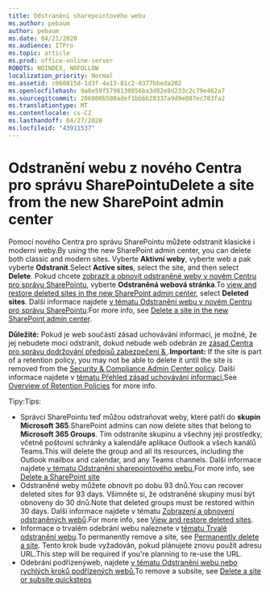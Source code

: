 ```yaml
---
title: Odstranění sharepointového webu
ms.author: pebaum
author: pebaum
ms.date: 04/21/2020
ms.audience: ITPro
ms.topic: article
ms.prod: office-online-server
ROBOTS: NOINDEX, NOFOLLOW
localization_priority: Normal
ms.assetid: c060815d-1d3f-4a13-81c2-0377bbeda202
ms.openlocfilehash: 9a6e59f5798130856ba3d82e8d233c2c79e462a7
ms.sourcegitcommit: 286000b588adef1bbbb28337a9d9e087ec783fa2
ms.translationtype: MT
ms.contentlocale: cs-CZ
ms.lasthandoff: 04/27/2020
ms.locfileid: "43911537"
---
```

# <a name="delete-a-site-from-the-new-sharepoint-admin-center"></a><span data-ttu-id="7dd08-102">Odstranění webu z nového Centra pro správu SharePointu</span><span class="sxs-lookup"><span data-stu-id="7dd08-102">Delete a site from the new SharePoint admin center</span></span>

<span data-ttu-id="7dd08-103">Pomocí nového Centra pro správu SharePointu můžete odstranit klasické i moderní weby.</span><span class="sxs-lookup"><span data-stu-id="7dd08-103">By using the new SharePoint admin center, you can delete both classic and modern sites.</span></span> <span data-ttu-id="7dd08-104">Vyberte **Aktivní weby**, vyberte web a pak vyberte **Odstranit**.</span><span class="sxs-lookup"><span data-stu-id="7dd08-104">Select **Active sites**, select the site, and then select **Delete**.</span></span> <span data-ttu-id="7dd08-105">Pokud chcete [zobrazit a obnovit odstraněné weby v novém Centru pro správu SharePointu](https://docs.microsoft.com/sharepoint/view-and-restore-deleted-sites-in-new-admin-center), vyberte **Odstraněná webová stránka**.</span><span class="sxs-lookup"><span data-stu-id="7dd08-105">To [view and restore deleted sites in the new SharePoint admin center](https://docs.microsoft.com/sharepoint/view-and-restore-deleted-sites-in-new-admin-center), select **Deleted sites**.</span></span> <span data-ttu-id="7dd08-106">Další informace najdete [v tématu Odstranění webu v novém Centru pro správu SharePointu](https://docs.microsoft.com/sharepoint/delete-site-collection#delete-a-site-in-the-new-sharepoint-admin-center).</span><span class="sxs-lookup"><span data-stu-id="7dd08-106">For more info, see [Delete a site in the new SharePoint admin center](https://docs.microsoft.com/sharepoint/delete-site-collection#delete-a-site-in-the-new-sharepoint-admin-center).</span></span>

<span data-ttu-id="7dd08-107">**Důležité:** Pokud je web součástí zásad uchovávání informací, je možné, že jej nebudete moci odstranit, dokud nebude web odebrán ze [zásad Centra pro správu dodržování předpisů zabezpečení &amp; ](https://protection.office.com/?rfr=AdminCenter#/homepage).</span><span class="sxs-lookup"><span data-stu-id="7dd08-107">**Important:** If the site is part of a retention policy, you may not be able to delete it until the site is removed from the [Security &amp; Compliance Admin Center policy](https://protection.office.com/?rfr=AdminCenter#/homepage).</span></span> <span data-ttu-id="7dd08-108">Další informace najdete v [tématu Přehled zásad uchovávání informací.](https://docs.microsoft.com/office365/securitycompliance/retention-policies#content-in-onedrive-accounts-and-sharepoint-sites)</span><span class="sxs-lookup"><span data-stu-id="7dd08-108">See [Overview of Retention Policies](https://docs.microsoft.com/office365/securitycompliance/retention-policies#content-in-onedrive-accounts-and-sharepoint-sites) for more info.</span></span> 

<span data-ttu-id="7dd08-109">Tipy:</span><span class="sxs-lookup"><span data-stu-id="7dd08-109">Tips:</span></span>
- <span data-ttu-id="7dd08-110">Správci SharePointu teď můžou odstraňovat weby, které patří do **skupin Microsoft 365**.</span><span class="sxs-lookup"><span data-stu-id="7dd08-110">SharePoint admins can now delete sites that belong to **Microsoft 365 Groups**.</span></span> <span data-ttu-id="7dd08-111">Tím odstraníte skupinu a všechny její prostředky, včetně poštovní schránky a kalendáře aplikace Outlook a všech kanálů Teams.</span><span class="sxs-lookup"><span data-stu-id="7dd08-111">This will delete the group and all its resources, including the Outlook mailbox and calendar, and any Teams channels.</span></span> <span data-ttu-id="7dd08-112">Další informace najdete [v tématu Odstranění sharepointového webu.](https://docs.microsoft.com/sharepoint/manage-sites-in-new-admin-center#delete-a-site)</span><span class="sxs-lookup"><span data-stu-id="7dd08-112">For more info, see [Delete a SharePoint site](https://docs.microsoft.com/sharepoint/manage-sites-in-new-admin-center#delete-a-site)</span></span>
- <span data-ttu-id="7dd08-113">Odstraněné weby můžete obnovit po dobu 93 dnů.</span><span class="sxs-lookup"><span data-stu-id="7dd08-113">You can recover deleted sites for 93 days.</span></span> <span data-ttu-id="7dd08-114">Všimněte si, že odstraněné skupiny musí být obnoveny do 30 dnů.</span><span class="sxs-lookup"><span data-stu-id="7dd08-114">Note that deleted groups must be restored within 30 days.</span></span> <span data-ttu-id="7dd08-115">Další informace najdete v tématu [Zobrazení a obnovení odstraněných webů](https://docs.microsoft.com/sharepoint/view-and-restore-deleted-sites-in-new-admin-center).</span><span class="sxs-lookup"><span data-stu-id="7dd08-115">For more info, see [View and restore deleted sites](https://docs.microsoft.com/sharepoint/view-and-restore-deleted-sites-in-new-admin-center).</span></span>
- <span data-ttu-id="7dd08-116">Informace o trvalém odebrání webu naleznete v [tématu Trvalé odstranění webu](https://docs.microsoft.com/sharepoint/delete-site-collection#permanently-delete-a-site).</span><span class="sxs-lookup"><span data-stu-id="7dd08-116">To permanently remove a site, see [Permanently delete a site](https://docs.microsoft.com/sharepoint/delete-site-collection#permanently-delete-a-site).</span></span> <span data-ttu-id="7dd08-117">Tento krok bude vyžadován, pokud plánujete znovu použít adresu URL.</span><span class="sxs-lookup"><span data-stu-id="7dd08-117">This step will be required if you're planning to re-use the URL.</span></span> 
- <span data-ttu-id="7dd08-118">Odebrání podřízenýweb, najdete [v tématu Odstranění webu nebo rychlých kroků podřízených webů.](https://support.office.com/article/Delete-a-SharePoint-site-or-subsite-bc37b743-0cef-475e-9a8c-8fc4d40179fb#__bkmkshortcut)</span><span class="sxs-lookup"><span data-stu-id="7dd08-118">To remove a subsite, see [Delete a site or subsite quicksteps](https://support.office.com/article/Delete-a-SharePoint-site-or-subsite-bc37b743-0cef-475e-9a8c-8fc4d40179fb#__bkmkshortcut)</span></span>
